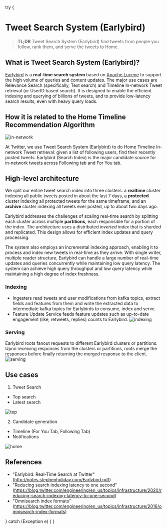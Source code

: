 try {
# Tweet Search System (Earlybird)
> **TL;DR** Tweet Search System (Earlybird) find tweets from people you follow, rank them, and serve the tweets to Home.

## What is Tweet Search System (Earlybird)? 
[Earlybird](http://notes.stephenholiday.com/Earlybird.pdf) is a **real-time search system** based on [Apache Lucene](https://lucene.apache.org/) to support the high volume of queries and content updates. The major use cases are Relevance Search (specifically, Text search) and Timeline In-network Tweet retrieval (or UserID based search). It is designed to enable the efficient indexing and querying of billions of tweets, and to provide low-latency search results, even with heavy query loads.

## How it is related to the Home Timeline Recommendation Algorithm

![in-network](img/in-network.png)

At Twitter, we use Tweet Search System (Earlybird) to do Home Timeline In-network Tweet retrieval: given a list of following users, find their recently posted tweets. Earlybird (Search Index) is the major candidate source for in-network tweets across Following tab and For You tab.


## High-level architecture
We split our entire tweet search index into three clusters: a **realtime** cluster indexing all public tweets posted in about the last 7 days, a **protected** cluster indexing all protected tweets for the same timeframe; and an **archive** cluster indexing all tweets ever posted, up to about two days ago. 

Earlybird addresses the challenges of scaling real-time search by splitting each cluster across multiple **partitions**, each responsible for a portion of the index. The architecture uses a distributed *inverted index* that is sharded and replicated. This design allows for efficient index updates and query processing. 

The system also employs an incremental indexing approach, enabling it to process and index new tweets in real-time as they arrive. With single writer, multiple reader structure, Earlybird can handle a large number of real-time updates and queries concurrently while maintaining low query latency. The system can achieve high query throughput and low query latency while maintaining a high degree of index freshness. 


### Indexing 
* Ingesters read tweets and user modifications from kafka topics, extract fields and features from them and write the extracted data to intermediate kafka topics for Earlybirds to consume, index and serve.
* Feature Update Service feeds feature updates such as up-to-date engagement (like, retweets, replies) counts to Earlybird.
![indexing](img/indexing.png)

### Serving
Earlybird roots fanout requests to different Earlybird clusters or partitions. Upon receiving responses from the clusters or partitions, roots merge the responses before finally returning the merged response to the client. 
![serving](img/serving.png)

## Use cases

1. Tweet Search
  * Top search
  * Latest search

![top](img/top-search.png)

2. Candidate generation
  * Timeline (For You Tab, Following Tab)
  * Notifications

![home](img/foryou.png)

## References
* "Earlybird: Real-Time Search at Twitter" (http://notes.stephenholiday.com/Earlybird.pdf)
* "Reducing search indexing latency to one second" (https://blog.twitter.com/engineering/en_us/topics/infrastructure/2020/reducing-search-indexing-latency-to-one-second)
* "Omnisearch index formats" (https://blog.twitter.com/engineering/en_us/topics/infrastructure/2016/omnisearch-index-formats)



} catch (Exception e) {
}
